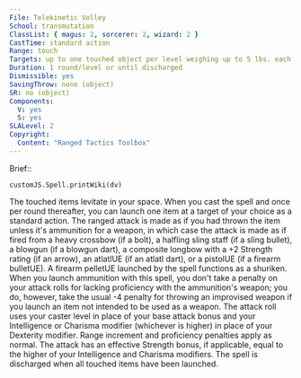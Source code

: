 ```yaml
---
File: Telekinetic Volley
School: transmutation
ClassList: { magus: 2, sorcerer: 2, wizard: 2 }
CastTime: standard action
Range: touch
Targets: up to one touched object per level weighing up to 5 lbs. each
Duration: 1 round/level or until discharged
Dismissible: yes
SavingThrow: none (object)
SR: no (object)
Components:
  V: yes
  S: yes
SLALevel: 2
Copyright:
  Content: "Ranged Tactics Toolbox"
---
```

Brief:: 

```dataviewjs
customJS.Spell.printWiki(dv)
```

The touched items levitate in your space. When you cast the spell and once per round thereafter, you can launch one item at a target of your choice as a standard action. The ranged attack is made as if you had thrown the item unless it's ammunition for a weapon, in which case the attack is made as if fired from a heavy crossbow (if a bolt), a halfling sling staff (if a sling bullet), a blowgun (if a blowgun dart), a composite longbow with a +2 Strength rating (if an arrow), an atlatlUE (if an atlatl dart), or a pistolUE (if a firearm bulletUE). A firearm pelletUE launched by the spell functions as a shuriken.  When you launch ammunition with this spell, you don't take a penalty on your attack rolls for lacking proficiency with the ammunition's weapon; you do, however, take the usual -4 penalty for throwing an improvised weapon if you launch an item not intended to be used as a weapon. The attack roll uses your caster level in place of your base attack bonus and your Intelligence or Charisma modifier (whichever is higher) in place of your Dexterity modifier. Range increment and proficiency penalties apply as normal. The attack has an effective Strength bonus, if applicable, equal to the higher of your Intelligence and Charisma modifiers. The spell is discharged when all touched items have been launched.
